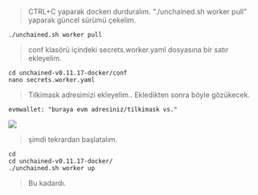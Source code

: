 > CTRL+C yaparak dockerı durduralım.
> "./unchained.sh worker pull" yaparak güncel sürümü çekelim.
> 
    ./unchained.sh worker pull
    
> conf klasörü içindeki secrets.worker.yaml dosyasına bir satır ekleyelim.

    cd unchained-v0.11.17-docker/conf
    nano secrets.worker.yaml


  > Tilkimask adresimizi ekleyelim.. Ekledikten sonra böyle gözükecek.
  
    evmwallet: "buraya evm adresiniz/tilkimask vs."
  <img src="https://i.ibb.co/CQJ5PjY/image.png">

> şimdi tekrardan başlatalım.
> 
    cd
    cd unchained-v0.11.17-docker/
    ./unchained.sh worker up

> Bu kadardı.
